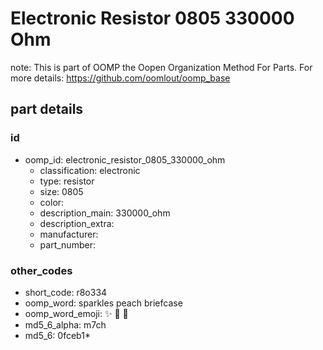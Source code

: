 # Electronic Resistor 0805 330000 Ohm  

note: This is part of OOMP the Oopen Organization Method For Parts. For more details: https://github.com/oomlout/oomp_base

##  part details





### id
* oomp_id: electronic_resistor_0805_330000_ohm
  * classification: electronic
  * type: resistor
  * size: 0805
  * color: 
  * description_main: 330000_ohm
  * description_extra: 
  * manufacturer: 
  * part_number: 

### other_codes
* short_code: r8o334
* oomp_word: sparkles peach briefcase
* oomp_word_emoji: :sparkles: :peach: :briefcase:
* md5_6_alpha: m7ch
* md5_6: 0fceb1* 